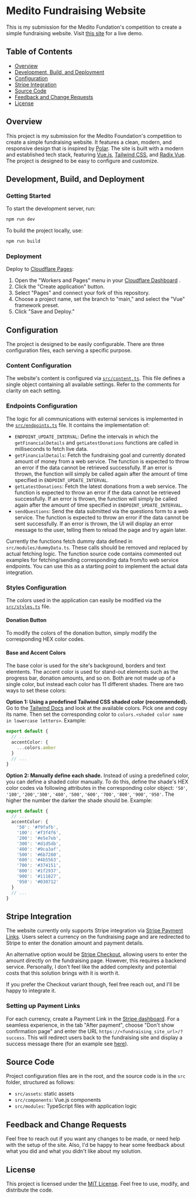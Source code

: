 # Medito Fundraising Website

This is my submission for the Medito Fundation's competition to create a simple fundraising website. Visit [this site](https://medito-fnd.pages.dev) for a live demo.

## Table of Contents

- [Overview](#overview)
- [Development, Build, and Deployment](#development-build-and-deployment)
- [Configuration](#configuration)
- [Stripe Integration](#stripe-integration)
- [Source Code](#source-code)
- [Feedback and Change Requests](#feedback-and-change-requests)
- [License](#license)

## Overview

This project is my submission for the Medito Foundation's competition to create a simple fundraising website. It features a clean, modern, and responsive design that is inspired by [Polar](https://polar.sh/). The site is built with a modern and established tech stack, featuring [Vue.js](https://vuejs.org/), [Tailwind CSS](https://tailwindcss.com/), and [Radix Vue](https://www.radix-vue.com/). The project is designed to be easy to configure and customize.

## Development, Build, and Deployment

### Getting Started

To start the development server, run:

```sh
npm run dev
```

To build the project locally, use:

```sh
npm run build
```

### Deployment

Deploy to [Cloudflare Pages](https://pages.cloudflare.com/):

1. Open the "Workers and Pages" menu in your [Cloudflare Dashboard](https://dash.cloudflare.com/) .
2. Click the "Create application" button.
3. Select "Pages" and connect your fork of this repository.
4. Choose a project name, set the branch to "main," and select the "Vue" framework preset.
5. Click "Save and Deploy."

## Configuration

The project is designed to be easily configurable. There are three configuration files, each serving a specific purpose.

### Content Configuration

The website's content is configured via [`src/content.ts`](./src/content.ts). This file defines a single object containing all available settings. Refer to the comments for clarity on each setting.

### Endpoints Configuration

The logic for all communications with external services is implemented in the [`src/endpoints.ts`](./src/endpoints.ts) file. It contains the implementation of:

- `ENDPOINT_UPDATE_INTERVAL`: Define the intervals in which the `getFinancialDetails` and `getLatestDonations` functions are called in milliseconds to fetch live data.
- `getFinancialDetails`: Fetch the fundraising goal and currently donated amount of money from a web service. The function is expected to throw an error if the data cannot be retrieved successfully. If an error is thrown, the function will simply be called again after the amount of time specified in `ENDPOINT_UPDATE_INTERVAL`.
- `getLatestDonations`: Fetch the latest donations from a web service. The function is expected to throw an error if the data cannot be retrieved successfully. If an error is thrown, the function will simply be called again after the amount of time specified in `ENDPOINT_UPDATE_INTERVAL`.
- `sendQuestions`: Send the data submitted via the questions form to a web service. The function is expected to throw an error if the data cannot be sent successfully. If an error is thrown, the UI will display an error message to the user, telling them to reload the page and try again later.

Currently the functions fetch dummy data defined in `src/modules/dummyData.ts`. These calls should be removed and replaced by actual fetching logic. The function source code contains commented out examples for fetching/sending corresponding data from/to web service endpoints. You can use this as a starting point to implement the actual data integration.

### Styles Configuration

The colors used in the application can easily be modified via the [`src/styles.ts`](./src/styles.ts) file.

#### Donation Button

To modify the colors of the donation button, simply modify the corresponding HEX color codes.

#### Base and Accent Colors

The base color is used for the site's background, borders and text elemtents. The accent color is used for stand-out elements such as the progress bar, donation amounts, and so on. Both are not made up of a single color, but instead each color has 11 different shades. There are two ways to set these colors:

**Option 1: Using a predefined Tailwind CSS shaded color (recommended).** Go to the [Tailwind Docs](https://tailwindcss.com/docs/customizing-colors) and look at the available colors. Pick one and copy its name. Then set the corresponding color to `colors.<shaded color name in lowercase letters>`. Example:

```ts
export default {
  // ...
  accentColor: {
    ...colors.amber
  }
  // ...
}
```

**Option 2: Manually define each shade.** Instead of using a predefined color, you can define a shaded color manually. To do this, define the shade's HEX color codes via following attributes in the corresponding color object: `'50'`, `'100'`, `'200'`,`'300'`, `'400'`, `'500'`, `'600'`, `'700'`, `'800'`, `'900'`, `'950'`. The higher the number the darker the shade should be. Example:

```ts
export default {
  // ...
  accentColor: {
    '50': '#f9fafb',
    '100': '#f3f4f6',
    '200': '#e5e7eb',
    '300': '#d1d5db',
    '400': '#9ca3af',
    '500': '#6b7280',
    '600': '#4b5563',
    '700': '#374151',
    '800': '#1f2937',
    '900': '#111827',
    '950': '#030712'
  }
  // ...
}
```

## Stripe Integration

The website currently only supports Stripe integration via [Stripe Payment Links](https://stripe.com/de/payments/payment-links). Users select a currency on the fundraising page and are redirected to Stripe to enter the donation amount and payment details.

An alternative option would be [Stripe Checkout](https://stripe.com/docs/payments/checkout), allowing users to enter the amount directly on the fundraising page. However, this requires a backend service. Personally, I don't feel like the added complexity and potential costs that this solution brings with it is worth it.

If you prefer the Checkout variant though, feel free reach out, and I'll be happy to integrate it.

### Setting up Payment Links

For each currency, create a Payment Link in the [Stripe dashboard](https://dashboard.stripe.com/payment-links/create). For a seamless experience, in the tab "After payment", choose "Don't show confirmation page" and enter the URL `https://<fundraising_site_url>/?success`. This will redirect users back to the fundraising site and display a success message there (for an example see [here](https://medito-fnd.pages.dev/?success)).

## Source Code

Project configuration files are in the root, and the source code is in the `src` folder, structured as follows:

- `src/assets`: static assets
- `src/components`: Vue.js components
- `src/modules`: TypeScript files with application logic

## Feedback and Change Requests

Feel free to reach out if you want any changes to be made, or need help with the setup of the site. Also, I'd be happy to hear some feedback about what you did and what you didn't like about my solution.

## License

This project is licensed under the [MIT License](./LICENSE.txt). Feel free to use, modify, and distribute the code.
